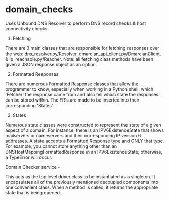 # domain_checks
Uses Unbound DNS Resolver to perform DNS record checks &amp; host connectivity checks.

1) Fetching

There are 3 main classes that are responsible for fetching responses over the web: dns_resolver.py/Resolver, dmarcian_api_client.py/DmarcianClient, & ip_reachable.py/Reacher.
Note: all fetching class methods have been given a JSON response object as an option.

2) Formatted Responses

There are numerous Formatted Response classes that allow the programmer to know, especially when working in a Python shell, which 'Fetcher' the response came from and also tell which state the responses can be stored within. The FR's are made to be inserted into their corresponding 'States'. 

3) States

Numerous state classes were constructed to represent the state of a given aspect of a domain. For instance, there is an IPV6ExistenceState that shows mailservers or nameservers and their corresponding IP version 6 addresses. A state accepts a Formatted Response type and ONLY that type. For example, you cannot store anything other than an DNSHostMappingFormattedResponse in an IPV6ExistenceState; otherwise, a TypeError will occur. 

Domain Checker service - 

This acts as the top level driver class to be instantiated as a singleton. It encapsulates all of the previously mentioned decoupled components into one convenient class. When a method is called, it returns the appropriate state that is being queried. 

